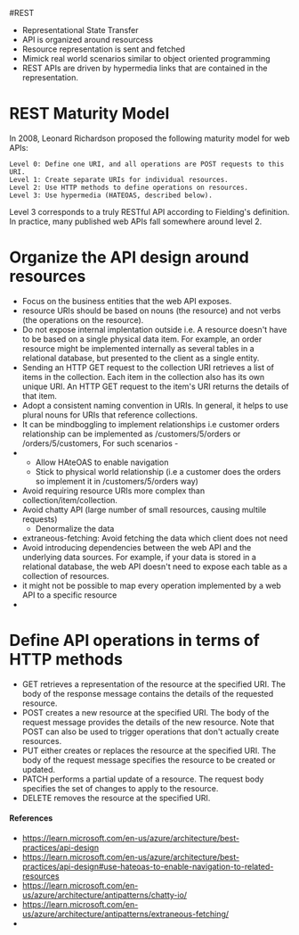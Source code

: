 

#REST

- Representational State Transfer
- API is organized around resourcess
- Resource representation is sent and fetched
- Mimick real world scenarios similar to object oriented programming
- REST APIs are driven by hypermedia links that are contained in the representation.

# REST Maturity Model 

In 2008, Leonard Richardson proposed the following maturity model for web APIs:

    Level 0: Define one URI, and all operations are POST requests to this URI.
    Level 1: Create separate URIs for individual resources.
    Level 2: Use HTTP methods to define operations on resources.
    Level 3: Use hypermedia (HATEOAS, described below).

Level 3 corresponds to a truly RESTful API according to Fielding's definition. In practice, many published web APIs fall somewhere around level 2.

# Organize the API design around resources

- Focus on the business entities that the web API exposes.
- resource URIs should be based on nouns (the resource) and not verbs (the operations on the resource).
- Do not expose internal implentation outside i.e. A resource doesn't have to be based on a single physical data item. 
  For example, an order resource might be implemented internally as several tables in a relational database, but presented to the client as a single entity.
- Sending an HTTP GET request to the collection URI retrieves a list of items in the collection. Each item in the collection also has its own unique URI. An HTTP GET request to the item's URI returns the details of that item.
- Adopt a consistent naming convention in URIs. In general, it helps to use plural nouns for URIs that reference collections.
- It can be mindboggling to implement relationships i.e customer orders relationship can be implemented as /customers/5/orders or /orders/5/customers, For such scenarios -
-   - Allow HAteOAS to enable navigation
    - Stick to physical world relationship (i.e a customer does the orders so implement it in /customers/5/orders way)
- Avoid requiring resource URIs more complex than collection/item/collection.
- Avoid chatty API (large number of small resources, causing multile requests)
    - Denormalize the data
- extraneous-fetching: Avoid fetching the data which client does not need
- Avoid introducing dependencies between the web API and the underlying data sources. For example, if your data is stored in a relational database, the web API doesn't need to expose each table as a collection of resources.
-  it might not be possible to map every operation implemented by a web API to a specific resource
-  

# Define API operations in terms of HTTP methods


- GET retrieves a representation of the resource at the specified URI. The body of the response message contains the details of the requested resource.
- POST creates a new resource at the specified URI. The body of the request message provides the details of the new resource. Note that POST can also be used to trigger operations that don't actually create resources.
- PUT either creates or replaces the resource at the specified URI. The body of the request message specifies the resource to be created or updated.
- PATCH performs a partial update of a resource. The request body specifies the set of changes to apply to the resource.
- DELETE removes the resource at the specified URI.



#### References

- https://learn.microsoft.com/en-us/azure/architecture/best-practices/api-design
- https://learn.microsoft.com/en-us/azure/architecture/best-practices/api-design#use-hateoas-to-enable-navigation-to-related-resources
- https://learn.microsoft.com/en-us/azure/architecture/antipatterns/chatty-io/
- https://learn.microsoft.com/en-us/azure/architecture/antipatterns/extraneous-fetching/
- 
